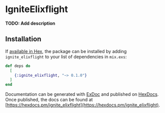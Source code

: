 # IgniteElixflight

**TODO: Add description**

## Installation

If [available in Hex](https://hex.pm/docs/publish), the package can be installed
by adding `ignite_elixflight` to your list of dependencies in `mix.exs`:

```elixir
def deps do
  [
    {:ignite_elixflight, "~> 0.1.0"}
  ]
end
```

Documentation can be generated with [ExDoc](https://github.com/elixir-lang/ex_doc)
and published on [HexDocs](https://hexdocs.pm). Once published, the docs can
be found at [https://hexdocs.pm/ignite_elixflight](https://hexdocs.pm/ignite_elixflight).

